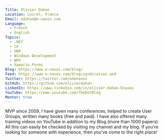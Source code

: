 ```yaml
---
Title: Olivier Dahan
Location: Loiret, France
Email: odahan@e-naxos.com
Language:
  - French
  - English
Topics:
  - .NET
  - C#
  - UWP
  - Windows Development
  - WPF
  - Xamarin.Forms
Blog: https://www.e-naxos.com/blog/
Feed: https://www.e-naxos.com/blog/syndication.axd
Twitter: https://twitter.com/odenaxos
GitHub: https://github.com/olivierdahan
LinkedIn: https://www.linkedin.com/in/olivier-dahan-Enaxos
YouTube: https://www.youtube.com/TheDotBlog
Mentor: true
---
```

MVP since 2009, I have given many conferences, helped to create User Groups, written many books (free and paid). I have also offered many training videos on YouTube in addition to my Blog (more than 1000 papers).
All this can easily be checked by visiting my channel and my blog. 
If you're looking for someone with experience, then you've come to the right place!  

